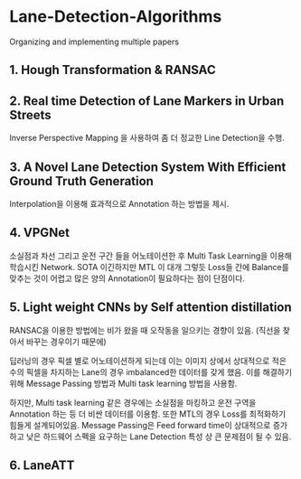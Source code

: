 # Lane-Detection-Algorithms
Organizing and implementing multiple papers

## 1. Hough Transformation & RANSAC

## 2. Real time Detection of Lane Markers in Urban Streets
Inverse Perspective Mapping 을 사용하여 좀 더 정교한 Line Detection을 수행.

## 3. A Novel Lane Detection System With Efficient Ground Truth Generation
Interpolation을 이용해 효과적으로 Annotation 하는 방법을 제시.

## 4. VPGNet
소실점과 차선 그리고 운전 구간 들을 어노테이션한 후 Multi Task Learning을 이용해 학습시킨 Network. SOTA 이긴하지만 MTL 이 대개 그렇듯 Loss들 간에 Balance를 맞추는 것이 어렵고 많은 양의 Annotation이 필요하다는 점이 단점이다.

## 5. Light weight CNNs by Self attention distillation
RANSAC을 이용한 방법에는 비가 왔을 때 오작동을 일으키는 경향이 있음. (직선을 찾아서 바꾸는 경우이기 때문에)

딥러닝의 경우 픽셀 별로 어노테이션하게 되는데 이는 이미지 상에서 상대적으로 적은 수의 픽셀을 차지하는 Lane의 경우 imbalanced한 데이터를 갖게 했음.
이를 해결하기 위해 Message Passing 방법과 Multi task learning 방법을 사용함.

하지만, Multi task learning 같은 경우에는 소실점을 마킹하고 운전 구역을 Annotation 하는 등 더 비싼 데이터를 이용함. 또한 MTL의 경우 Loss를 최적화하기 힘들게 설계되어있음. Message Passing은 Feed forward time이 상대적으로 증가하고 낮은 하드웨어 스펙을 요구하는 Lane Detection 특성 상 큰 문제점이 될 수 있음.

## 6. LaneATT
